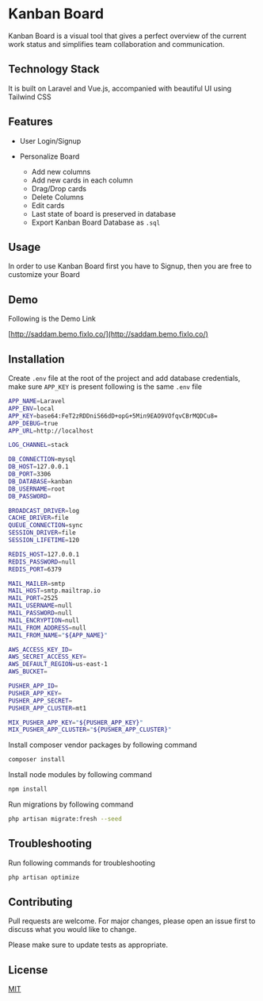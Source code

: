 # Kanban Board

Kanban Board is a visual tool that gives a perfect overview of the current work status and simplifies team collaboration and communication.

## Technology Stack
It is built on Laravel and Vue.js, accompanied with beautiful UI using Tailwind CSS


## Features
* User Login/Signup
* Personalize Board

  - Add new columns
  - Add new cards in each column
  - Drag/Drop cards
  - Delete Columns
  - Edit cards
  - Last state of board is preserved in database
  - Export Kanban Board Database as `.sql`



## Usage
In order to use Kanban Board first you have to Signup, then you are free to customize your Board

## Demo
Following is the Demo Link

[http://saddam.bemo.fixlo.co/](http://saddam.bemo.fixlo.co/)



## Installation

Create `.env` file at the root of the project and add database credentials, make sure `APP_KEY` is present following is the same `.env` file

```bash
APP_NAME=Laravel
APP_ENV=local
APP_KEY=base64:FeT2zRDDniS66dD+opG+5Min9EAO9VOfqvCBrMQDCu8=
APP_DEBUG=true
APP_URL=http://localhost

LOG_CHANNEL=stack

DB_CONNECTION=mysql
DB_HOST=127.0.0.1
DB_PORT=3306
DB_DATABASE=kanban
DB_USERNAME=root
DB_PASSWORD=

BROADCAST_DRIVER=log
CACHE_DRIVER=file
QUEUE_CONNECTION=sync
SESSION_DRIVER=file
SESSION_LIFETIME=120

REDIS_HOST=127.0.0.1
REDIS_PASSWORD=null
REDIS_PORT=6379

MAIL_MAILER=smtp
MAIL_HOST=smtp.mailtrap.io
MAIL_PORT=2525
MAIL_USERNAME=null
MAIL_PASSWORD=null
MAIL_ENCRYPTION=null
MAIL_FROM_ADDRESS=null
MAIL_FROM_NAME="${APP_NAME}"

AWS_ACCESS_KEY_ID=
AWS_SECRET_ACCESS_KEY=
AWS_DEFAULT_REGION=us-east-1
AWS_BUCKET=

PUSHER_APP_ID=
PUSHER_APP_KEY=
PUSHER_APP_SECRET=
PUSHER_APP_CLUSTER=mt1

MIX_PUSHER_APP_KEY="${PUSHER_APP_KEY}"
MIX_PUSHER_APP_CLUSTER="${PUSHER_APP_CLUSTER}"

```

Install composer vendor packages by following command

```bash
composer install
```

Install node modules  by following command

```bash
npm install
```

Run migrations by following command

```bash
php artisan migrate:fresh --seed
```



## Troubleshooting

Run following commands for troubleshooting

```bash
php artisan optimize
```

## Contributing
Pull requests are welcome. For major changes, please open an issue first to discuss what you would like to change.

Please make sure to update tests as appropriate.

## License
[MIT](https://choosealicense.com/licenses/mit/)